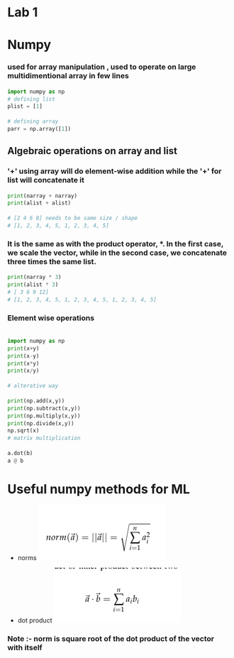# Lab 1 

# Numpy 

### used for array manipulation , used to operate on large multidimentional array in few lines
```python
import numpy as np
# defining list 
plist = [1]

# defining array 
parr = np.array([1])

```

## Algebraic operations on array and list 

### '+' using array will do element-wise addition while the '+' for list will concatenate it 

```python
print(narray + narray)
print(alist + alist)

# [2 4 6 8] needs to be same size / shape 
# [1, 2, 3, 4, 5, 1, 2, 3, 4, 5] 

```

### It is the same as with the product operator, *. In the first case, we scale the vector, while in the second case, we concatenate three times the same list.


```python
print(narray * 3)
print(alist * 3)
# [ 3 6 9 12]
# [1, 2, 3, 4, 5, 1, 2, 3, 4, 5, 1, 2, 3, 4, 5]

```
### Element wise operations 

```python

import numpy as np
print(x+y)
print(x-y)
print(x*y)
print(x/y)

# alterative way 

print(np.add(x,y))
print(np.subtract(x,y))
print(np.multiply(x,y))
print(np.divide(x,y))
np.sqrt(x)
# matrix multiplication 

a.dot(b)
a @ b 

```

# Useful numpy methods for ML

- norms
![img.png](img.png)

- dot product
![img_1.png](img_1.png)

### **Note** :- norm is square root of the dot product of the vector with itself

